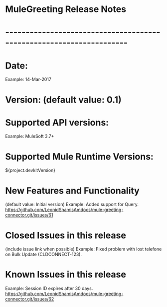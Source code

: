 # MuleGreeting Release Notes
# --------------------------------------------------------------------
# Date: <DD-MMM-YYYY>
Example: 14-Mar-2017
# Version: (default value: 0.1)
# Supported API versions: 
Example: MuleSoft 3.7+
# Supported Mule Runtime Versions: 
${project.devkitVersion}
# New Features and Functionality
(default value: Initial version) 
Example: Added support for Query. https://github.com/LeonidShamisAmdocs/mule-greeting-connector.git/issues/61
# Closed Issues in this release 
(include issue link when possible)
Example: Fixed problem with lost telefone on Bulk Update (CLDCONNECT-123).
# Known Issues in this release
Example: Session ID expires after  30 days. https://github.com/LeonidShamisAmdocs/mule-greeting-connector.git/issues/62
